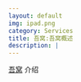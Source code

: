 ```yaml
---
layout: default
img: ipad.png
category: Services
title: 吾窝:吾窝概述
description: |
---
```

   [吾窝](http://wow-decorate.github.io/) 介绍